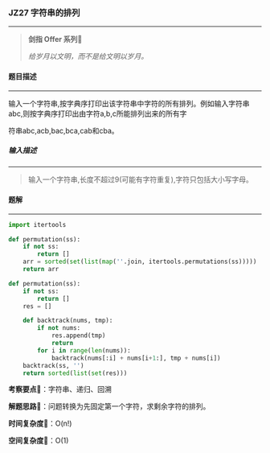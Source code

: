 ### JZ27 字符串的排列

---



> **剑指 Offer 系列**🌟
>
> *给岁月以文明，而不是给文明以岁月。*



#### 题目描述

---

输入一个字符串,按字典序打印出该字符串中字符的所有排列。例如输入字符串abc,则按字典序打印出由字符a,b,c所能排列出来的所有字

符串abc,acb,bac,bca,cab和cba。



##### 输入描述

---

> 输入一个字符串,长度不超过9(可能有字符重复),字符只包括大小写字母。



#### 题解

---

```python
import itertools

def permutation(ss):
    if not ss:
        return []
    arr = sorted(set(list(map(''.join, itertools.permutations(ss)))))
    return arr
```



```python
def permutation(ss):
    if not ss:
        return []
    res = []

    def backtrack(nums, tmp):
        if not nums:
            res.append(tmp)
            return
        for i in range(len(nums)):
            backtrack(nums[:i] + nums[i+1:], tmp + nums[i])
    backtrack(ss, '')
    return sorted(list(set(res)))
```



**考察要点**🍥：字符串、递归、回溯

**解题思路**🍬：问题转换为先固定第一个字符，求剩余字符的排列。



**时间复杂度**🍉：O(n!)

**空间复杂度**🍭：O(1)

